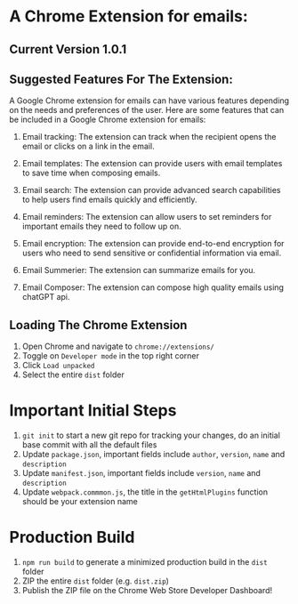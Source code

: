 # A Chrome Extension for emails:

## Current Version 1.0.1

## Suggested Features For The Extension:

A Google Chrome extension for emails can have various features depending on the needs and preferences of the user. Here are some features that can be included in a Google Chrome extension for emails:

1. Email tracking: The extension can track when the recipient opens the email or clicks on a link in the email.

2. Email templates: The extension can provide users with email templates to save time when composing emails.

3. Email search: The extension can provide advanced search capabilities to help users find emails quickly and efficiently.

4. Email reminders: The extension can allow users to set reminders for important emails they need to follow up on.

5. Email encryption: The extension can provide end-to-end encryption for users who need to send sensitive or confidential information via email.

6. Email Summerier: The extension can summarize emails for you.

7. Email Composer: The extension can compose high quality emails using chatGPT api.

## Loading The Chrome Extension

1. Open Chrome and navigate to `chrome://extensions/`
2. Toggle on `Developer mode` in the top right corner
3. Click `Load unpacked`
4. Select the entire `dist` folder

# Important Initial Steps

1. `git init` to start a new git repo for tracking your changes, do an initial base commit with all the default files
2. Update `package.json`, important fields include `author`, `version`, `name` and `description`
3. Update `manifest.json`, important fields include `version`, `name` and `description`
4. Update `webpack.commmon.js`, the title in the `getHtmlPlugins` function should be your extension name

# Production Build

1. `npm run build` to generate a minimized production build in the `dist` folder
2. ZIP the entire `dist` folder (e.g. `dist.zip`)
3. Publish the ZIP file on the Chrome Web Store Developer Dashboard!
